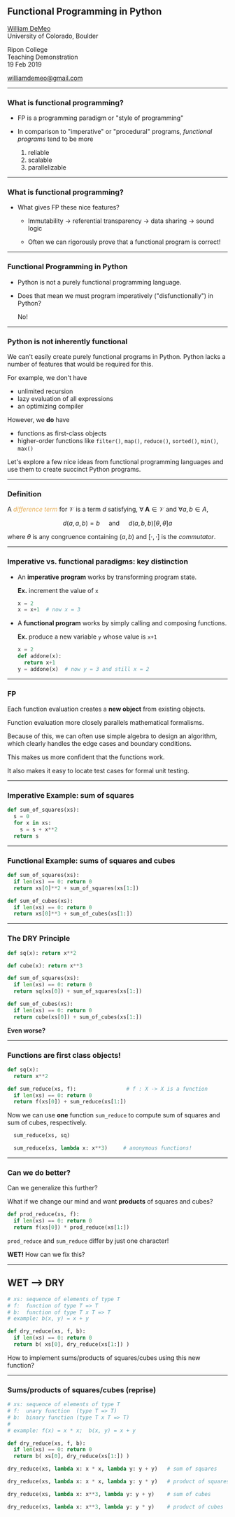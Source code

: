 ## Functional Programming in Python

[William DeMeo](mailto:williamdemeo@gmail.com)  
University of Colorado, Boulder

Ripon College  
Teaching Demonstration  
19 Feb 2019

[williamdemeo@gmail.com](mailto:williamdemeo@gmail.com)

---

### What is functional programming?

+ FP is a programming paradigm or "style of programming"

+ In comparison to "imperative" or "procedural" programs, *functional programs* tend to be more
  1. reliable
  2. scalable
  3. parallelizable

---

### What is functional programming?

+ What gives FP these nice features?

  + Immutability -> referential transparency -> data sharing -> sound logic

  + Often we can rigorously prove that a functional program is correct!

---

### Functional Programming in Python

+ Python is not a purely functional programming language.

+ Does that mean we must program imperatively ("disfunctionally") in Python?

  No!

---

### Python is not inherently functional

We can't easily create purely functional programs in Python. Python lacks a number of features that would be required for this. 

For example, we don't have
  + unlimited recursion
  + lazy evaluation of all expressions
  + an optimizing compiler

However, we **do** have
  + functions as first-class objects
  + higher-order functions like `filter()`, `map()`, `reduce()`, `sorted()`, `min()`, `max()`

Let's explore a few nice ideas from functional programming languages and use them to create succinct Python programs.

---

### Definition

A <a style="color:#e7ad52"><i>difference term</i></a> for $\mathcal{V}$ is a term $d$ satisfying, $\forall \; \mathbf A \in \mathcal V$ and $\forall a, b \in A$, 

$$d(a,a,b) = b \quad \text{ and } \quad
d(a,b,b) \mathrel{[\theta, \theta]} a$$

where $\theta$ is any congruence containing $(a,b)$ and $[\cdot, \cdot]$ is the *commutator*.

---

### Imperative vs. functional paradigms: key distinction

+ An **imperative program** works by transforming program state.

  **Ex.** increment the value of `x`

  ```python
  x = 2
  x = x+1  # now x = 3
  ```

+ A **functional program** works by simply calling and composing functions.

  **Ex.** produce a new variable `y` whose value is `x+1`

  ```python
  x = 2
  def addone(x):
    return x+1
  y = addone(x)  # now y = 3 and still x = 2
  ```

---

### FP

Each function evaluation creates a **new object** from existing objects.

Function evaluation more closely parallels mathematical formalisms.

Because of this, we can often use simple algebra to design an algorithm, which clearly handles the edge cases
and boundary conditions.

This makes us more confident that the functions work.

It also makes it easy to locate test cases for formal unit testing.

---

### Imperative Example: sum of squares

```python
def sum_of_squares(xs):
  s = 0
  for x in xs:
    s = s + x**2
  return s
```

---

### Functional Example: sums of squares and cubes

```python
def sum_of_squares(xs):
  if len(xs) == 0: return 0
  return xs[0]**2 + sum_of_squares(xs[1:])
```

```python
def sum_of_cubes(xs):
  if len(xs) == 0: return 0
  return xs[0]**3 + sum_of_cubes(xs[1:])
```

---

### The DRY Principle

```python
def sq(x): return x**2

def cube(x): return x**3

def sum_of_squares(xs):
  if len(xs) == 0: return 0
  return sq(xs[0]) + sum_of_squares(xs[1:])
```

```python
def sum_of_cubes(xs):
  if len(xs) == 0: return 0
  return cube(xs[0]) + sum_of_cubes(xs[1:])
```

**Even worse?**

---

### Functions are first class objects!

```python
def sq(x):
  return x**2

def sum_reduce(xs, f):                # f : X -> X is a function
  if len(xs) == 0: return 0
  return f(xs[0]) + sum_reduce(xs[1:])
```

Now we can use **one** function `sum_reduce` to compute sum of squares and sum of cubes, respectively.

```python
  sum_reduce(xs, sq)

  sum_reduce(xs, lambda x: x**3)     # anonymous functions!
```

---

### Can we do better? 

Can we generalize this further?

What if we change our mind and want **products** of squares and cubes?

```python
def prod_reduce(xs, f):
  if len(xs) == 0: return 0
  return f(xs[0]) * prod_reduce(xs[1:])
```

`prod_reduce` and `sum_reduce` differ by just one character! 

**WET!** How can we fix this?

---

## WET --> DRY

```python
# xs: sequence of elements of type T
# f:  function of type T => T
# b:  function of type T x T => T
# example: b(x, y) = x + y

def dry_reduce(xs, f, b):
  if len(xs) == 0: return 0
  return b( xs[0], dry_reduce(xs[1:]) )
```

How to implement sums/products of squares/cubes using this new function?

---

### Sums/products of squares/cubes (reprise)

```python
# xs: sequence of elements of type T
# f:  unary function  (type T => T)
# b:  binary function (type T x T => T)
#
# example: f(x) = x * x;  b(x, y) = x + y

def dry_reduce(xs, f, b):
  if len(xs) == 0: return 0
  return b( xs[0], dry_reduce(xs[1:]) )

dry_reduce(xs, lambda x: x * x, lambda y: y + y)   # sum of squares

dry_reduce(xs, lambda x: x * x, lambda y: y * y)   # product of squares

dry_reduce(xs, lambda x: x**3, lambda y: y + y)    # sum of cubes

dry_reduce(xs, lambda x: x**3, lambda y: y * y)    # product of cubes

```
